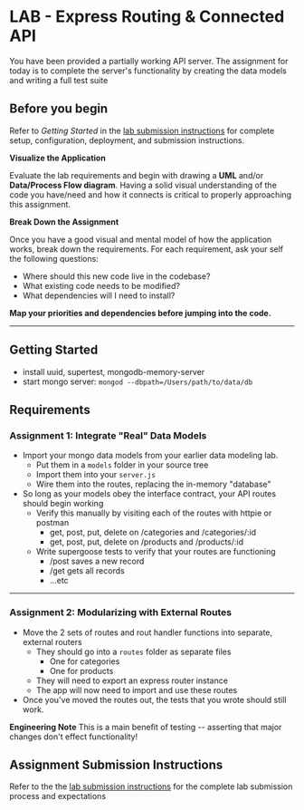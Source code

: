 # LAB - Express Routing & Connected API

You have been provided a partially working API server. The assignment for today is to complete the server's functionality by creating the data models and writing a full test suite

## Before you begin
Refer to *Getting Started*  in the [lab submission instructions](../../../reference/submission-instructions/labs/README.md) for complete setup, configuration, deployment, and submission instructions.

**Visualize the Application**

Evaluate the lab requirements and begin with drawing a **UML** and/or **Data/Process Flow diagram**.  Having a solid visual understanding of the code you have/need and how it connects is critical to properly approaching this assignment.

**Break Down the Assignment**

Once you have a good visual and mental model of how the application works, break down the requirements. For each requirement, ask your self the following questions:

* Where should this new code live in the codebase?
* What existing code needs to be modified?
* What dependencies will I need to install?

**Map your priorities and dependencies before jumping into the code.**

---

## Getting Started

* install uuid, supertest, mongodb-memory-server
* start mongo server: `mongod --dbpath=/Users/path/to/data/db`

## Requirements


### Assignment 1: Integrate "Real" Data Models 
* Import your mongo data models from your earlier data modeling lab. 
  * Put them in a `models` folder in your source tree
  * Import them into your `server.js`
  * Wire them into the routes, replacing the in-memory "database"
* So long as your models obey the interface contract, your API routes should begin working
  * Verify this manually by visiting each of the routes with httpie or postman
    * get, post, put, delete on /categories and /categories/:id
    * get, post, put, delete on /products and /products/:id
  * Write supergoose tests to verify that your routes are functioning
    * /post saves a new record
    * /get gets all records
    * ...etc

---

### Assignment 2: Modularizing with External Routes

* Move the 2 sets of routes and rout handler functions into separate, external routers
  * They should go into a `routes` folder as separate files
    * One for categories
    * One for products
  * They will need to export an express router instance
  * The app will now need to import and use these routes
* Once you've moved the routes out, the tests that you wrote should still work.

**Engineering Note** This is a main benefit of testing -- asserting that major changes don't effect functionality!

## Assignment Submission Instructions
Refer to the the [lab submission instructions](../../../reference/submission-instructions/labs/README.md) for the complete lab submission process and expectations
